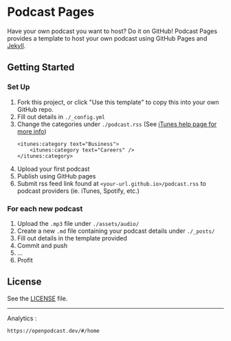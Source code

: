 # Podcast Pages

Have your own podcast you want to host? Do it on GitHub!
Podcast Pages provides a template to host your own podcast using GitHub Pages and [Jekyll](https://jekyllrb.com/).

## Getting Started

### Set Up

1. Fork this project, or click "Use this template" to copy this into your own GitHub repo.
1. Fill out details in `./_config.yml`
1. Change the categories under `./podcast.rss` (See [iTunes help page for more info](https://help.apple.com/itc/podcasts_connect/#/itc9267a2f12))
    ```
    <itunes:category text="Business">
        <itunes:category text="Careers" />
    </itunes:category>
    ```
1. Upload your first podcast
1. Publish using GitHub pages
1. Submit rss feed link found at `<your-url.github.io>/podcast.rss` to podcast providers (ie. iTunes, Spotify, etc.)

### For each new podcast

1. Upload the `.mp3` file under `./assets/audio/`
1. Create a new `.md` file containing your podcast details under `./_posts/`
1. Fill out details in the template provided
1. Commit and push
1. ...
1. Profit

## License
See the [LICENSE](LICENSE) file.

------

Analytics : 
```
https://openpodcast.dev/#/home
```
